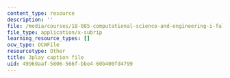 ```yaml
---
content_type: resource
description: ''
file: /media/courses/18-085-computational-science-and-engineering-i-fall-2008/49969aaf5806566fbbe460b400fd4799_Kv7eOsMVx6E.vtt
file_type: application/x-subrip
learning_resource_types: []
ocw_type: OCWFile
resourcetype: Other
title: 3play caption file
uid: 49969aaf-5806-566f-bbe4-60b400fd4799
---
```

